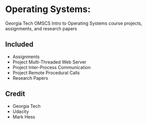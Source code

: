 # Operating Systems:

Georgia Tech OMSCS Intro to Operating Systems course projects, assignments, and research papers

## Included

- Assignments
- Project Multi-Threaded Web Server
- Project Inter-Process Communication
- Project Remote Procedural Calls
- Research Papers

## Credit

- Georgia Tech
- Udacity
- Mark Hess
